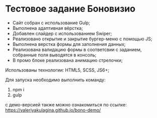 # Тестовое задание Боновизио

- Сайт собран с использование Gulp;
- Выполнена адаптивная вёрстка;
- Добавлен слайдер с использованием Swiper;
- Реализовано открытие и закрытие бургер-меню с помощью JS;
- Выполнена верстка формы для заполнения данных;
- Реализована валидацию формы в соответсвии с заданием, собранные поля выводятся в консоль;
- В промо блоке реализована анимацию стрелочки;

Использованы технологии:
HTML5, SCSS, JS6+;

Для запуска необходимо выполнить команду:

1) npm i
2) gulp

с демо-версией также можно ознакомиться по ссылке:
https://valeriyakulagina.github.io/bono-demo/
